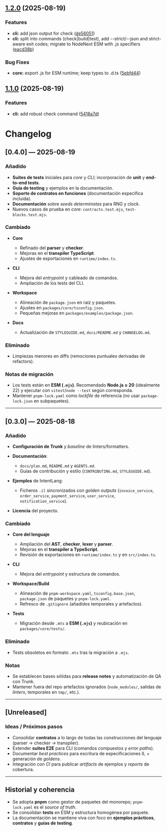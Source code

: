 ## [1.2.0](https://github.com/alessbarb/IntentLang/compare/v1.1.0...v1.2.0) (2025-08-19)

### Features

* **cli:** add json output for check ([de56051](https://github.com/alessbarb/IntentLang/commit/de5605127862966c76b6e13cc802e9c47ec40960))
* **cli:** split into commands (check|build|test), add --strict/--json and strict-aware exit codes; migrate to NodeNext ESM with .js specifiers ([eacd38b](https://github.com/alessbarb/IntentLang/commit/eacd38bf3726dbda189a09aac754b9af0a82cedd))

### Bug Fixes

* **core:** export .js for ESM runtime; keep types to .d.ts ([5ebfd44](https://github.com/alessbarb/IntentLang/commit/5ebfd44a20578ac70f71b6a05d387fc4a4a902a3))

## [1.1.0](https://github.com/alessbarb/IntentLang/compare/v1.0.0...v1.1.0) (2025-08-19)

### Features

- **cli:** add robust check command ([5418a7d](https://github.com/alessbarb/IntentLang/commit/5418a7d55646f3db75905ce4fa69933ba4bb7a53))

# Changelog

## [0.4.0] — 2025-08-19

### Añadido

- **Suites de tests** iniciales para _core_ y _CLI_; incorporación de **unit** y **end-to-end tests**.
- **Guía de testing** y ejemplos en la documentación.
- **Soporte de contratos en funciones** (documentación específica incluida).
- **Documentación** sobre _seeds deterministas_ para RNG y clock.
- Nuevos casos de prueba en _core_: `contracts.test.mjs`, `test-blocks.test.mjs`.

### Cambiado

- **Core**
  - Refinado del **parser** y **checker**.
  - Mejoras en el **transpiler TypeScript**.
  - Ajustes de exportaciones en `runtime/index.ts`.

- **CLI**
  - Mejora del _entrypoint_ y cableado de comandos.
  - Ampliación de los tests del CLI.

- **Workspace**
  - Alineación de `package.json` en raíz y paquetes.
  - Ajustes en `packages/core/tsconfig.json`.
  - Pequeñas mejoras en `packages/examples/package.json`.

- **Docs**
  - Actualización de `STYLEGUIDE.md`, `docs/README.md` y `CHANGELOG.md`.

### Eliminado

- Limpiezas menores en diffs (remociones puntuales derivadas de refactors).

### Notas de migración

- Los tests están en **ESM (`.mjs`)**. Recomendado **Node.js ≥ 20** (idealmente 22) y ejecutar con `vitest`/`node --test` según corresponda.
- Mantener `pnpm-lock.yaml` como _lockfile_ de referencia (no usar `package-lock.json` en subpaquetes).

---

## [0.3.0] — 2025-08-18

### Añadido

- **Configuración de Trunk** y _baseline_ de linters/formatters.
- **Documentación**:
  - `docs/plan.md`, `README.md` y `AGENTS.md`.
  - Guías de contribución y estilo (`CONTRIBUTING.md`, `STYLEGUIDE.md`).

- **Ejemplos** de IntentLang:
  - Ficheros `.il` sincronizados con _golden outputs_ (`invoice_service`, `order_service`, `payment_service`, `user_service`, `notification_service`).

- **Licencia** del proyecto.

### Cambiado

- **Core del lenguaje**
  - Ampliación del **AST**, **checker**, **lexer** y **parser**.
  - Mejoras en el **transpiler a TypeScript**.
  - Revisión de exportaciones en `runtime/index.ts` y en `src/index.ts`.

- **CLI**
  - Mejora del _entrypoint_ y estructura de comandos.

- **Workspace/Build**
  - Alineación de `pnpm-workspace.yaml`, `tsconfig.base.json`, `package.json` de paquetes y `pnpm-lock.yaml`.
  - Refresco de `.gitignore` (añadidos temporales y artefactos).

- **Tests**
  - Migración desde `.mts` a **ESM (`.mjs`)** y reubicación en `packages/core/tests/`.

### Eliminado

- Tests obsoletos en formato `.mts` tras la migración a `.mjs`.

### Notas

- Se establecen bases sólidas para **release notes** y automatización de QA con Trunk.
- Mantener fuera del repo artefactos ignorados (`node_modules/`, salidas de _linters_, temporales en `tmp/`, etc.).

---

## [Unreleased]

### Ideas / Próximos pasos

- Consolidar **contratos** a lo largo de todas las construcciones del lenguaje (parser → checker → transpiler).
- Extender **suites E2E** para CLI (comandos compuestos y _error paths_).
- Documentar _best practices_ para escritura de especificaciones IL + generación de _goldens_.
- Integración con _CI_ para publicar _artifacts_ de ejemplos y _reports_ de cobertura.

---

## Historial y coherencia

- Se adopta **pnpm** como gestor de paquetes del monorepo; `pnpm-lock.yaml` es el _source of truth_.
- Se consolidan **tests** en ESM y estructura homogénea por paquete.
- La documentación se mantiene viva con foco en **ejemplos prácticos**, **contratos** y **guías de testing**.
